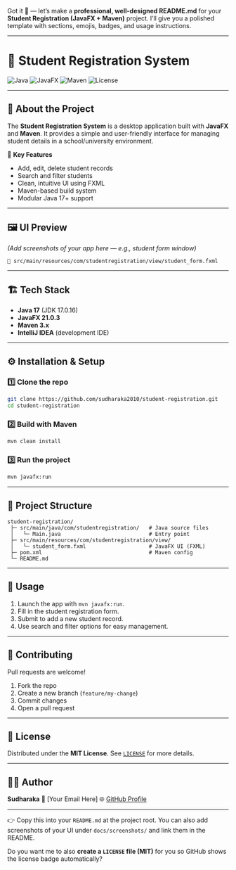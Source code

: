 Got it 🚀 — let’s make a **professional, well-designed README.md** for your **Student Registration (JavaFX + Maven)** project.
I’ll give you a polished template with sections, emojis, badges, and usage instructions.

---

# 📘 Student Registration System

![Java](https://img.shields.io/badge/Java-17-blue?style=for-the-badge\&logo=java)
![JavaFX](https://img.shields.io/badge/JavaFX-21.0.3-green?style=for-the-badge)
![Maven](https://img.shields.io/badge/Maven-Build%20Tool-orange?style=for-the-badge\&logo=apachemaven)
![License](https://img.shields.io/badge/License-MIT-yellow?style=for-the-badge)

---

## 🌟 About the Project

The **Student Registration System** is a desktop application built with **JavaFX** and **Maven**.
It provides a simple and user-friendly interface for managing student details in a school/university environment.

🎯 **Key Features**

* Add, edit, delete student records
* Search and filter students
* Clean, intuitive UI using FXML
* Maven-based build system
* Modular Java 17+ support

---

## 🖼️ UI Preview

*(Add screenshots of your app here — e.g., student form window)*

```
📂 src/main/resources/com/studentregistration/view/student_form.fxml
```

---

## 🏗️ Tech Stack

* **Java 17** (JDK 17.0.16)
* **JavaFX 21.0.3**
* **Maven 3.x**
* **IntelliJ IDEA** (development IDE)

---

## ⚙️ Installation & Setup

### 1️⃣ Clone the repo

```bash
git clone https://github.com/sudharaka2010/student-registration.git
cd student-registration
```

### 2️⃣ Build with Maven

```bash
mvn clean install
```

### 3️⃣ Run the project

```bash
mvn javafx:run
```

---

## 📂 Project Structure

```
student-registration/
 ├─ src/main/java/com/studentregistration/   # Java source files
 │   └─ Main.java                            # Entry point
 ├─ src/main/resources/com/studentregistration/view/
 │   └─ student_form.fxml                    # JavaFX UI (FXML)
 ├─ pom.xml                                  # Maven config
 └─ README.md
```

---

## 🚀 Usage

1. Launch the app with `mvn javafx:run`.
2. Fill in the student registration form.
3. Submit to add a new student record.
4. Use search and filter options for easy management.

---

## 🤝 Contributing

Pull requests are welcome!

1. Fork the repo
2. Create a new branch (`feature/my-change`)
3. Commit changes
4. Open a pull request

---

## 📜 License

Distributed under the **MIT License**.
See [`LICENSE`](LICENSE) for more details.

---

## 👨‍💻 Author

**Sudharaka**
📧 \[Your Email Here]
🌐 [GitHub Profile](https://github.com/sudharaka2010)

---

👉 Copy this into your `README.md` at the project root.
You can also add screenshots of your UI under `docs/screenshots/` and link them in the README.

Do you want me to also **create a `LICENSE` file (MIT)** for you so GitHub shows the license badge automatically?
